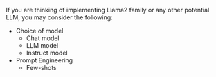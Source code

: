 If you are thinking of implementing Llama2 family or any other potential LLM, you may consider the following: 
* Choice of model
  * Chat model
  * LLM model
  * Instruct model
* Prompt Engineering
  * Few-shots
